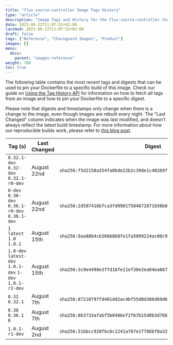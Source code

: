 ```yaml
---
title: "flux-source-controller Image Tags History"
type: "article"
description: "Image Tags and History for the flux-source-controller Chainguard Image"
date: 2023-06-22T11:07:52+02:00
lastmod: 2023-06-22T11:07:52+02:00
draft: false
tags: ["Reference", "Chainguard Images", "Product"]
images: []
menu:
  docs:
    parent: "images-reference"
weight: 700
toc: true
---
```


The following table contains the most recent tags and digests that can be used to pin your Dockerfile to a specific build of this image. Check our guide on [Using the Tag History API](/chainguard/chainguard-images/using-the-tag-history-api/) for information on how to fetch all tags from an image and how to pin your Dockerfile to a specific digest.

Please note that digests and timestamps only change when there is a change to the image, even though images are rebuilt every night. The "Last Changed" column indicates when the image was last modified, and doesn't always reflect the latest build timestamp. For more information about how our reproducible builds work, please refer to [this blog post](https://www.chainguard.dev/unchained/reproducing-chainguards-reproducible-image-builds).

| Tag (s)                                                    | Last Changed | Digest                                                                    |
|------------------------------------------------------------|--------------|---------------------------------------------------------------------------|
|  `0.32.1-dev` `0.32-dev` `0.32.1-r0-dev`                   | August 22nd  | `sha256:f5d2158a354fa0bde22b2c39de1c40269fce47c5f3aa15874d4cc14c0a304631` |
|  `0-dev` `0.36-dev` `0.36.1-r0-dev` `0.36.1-dev`           | August 22nd  | `sha256:2d587416b7ca3fd99017584672871b50b00dd5454c8466b0d130db2be6dffa4d` |
|  `1` `latest` `1.0` `1.0.1`                                | August 15th  | `sha256:9aa88b4cb366b0b8fe1fa5099224ac00c986aca634ce15b9cd5ded60684fdc9c` |
|  `1.0-dev` `latest-dev` `1.0.1-dev` `1-dev` `1.0.1-r2-dev` | August 15th  | `sha256:3c9e4498e3ffd16fe11ef30e2ea04ea8672a977a641c920dd367aa3f09d80ed4` |
|  `0.32` `0.32.1`                                           | August 7th   | `sha256:87210797fd401dd2ac4bf55d8d386d69d660b8887a1b9760aa75d7e33671614a` |
|  `0.36` `0.36.1` `0`                                       | August 7th   | `sha256:863733afabf5b8486ef2f67b15d0b3d766a5ae60a6d65165ca58adfdae86322e` |
|  `1.0.1-r1-dev`                                            | August 2nd   | `sha256:51bbcc928fbc6c1241a707e1f786bf0a32ec0dd410d56869aca9a34180a04983` |
